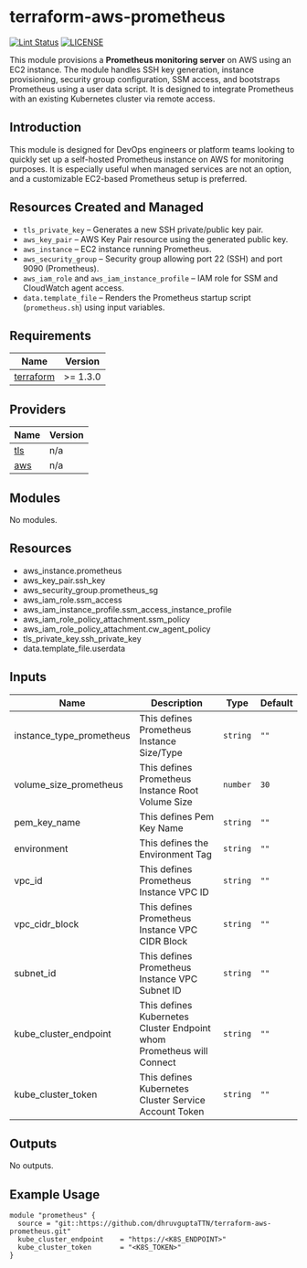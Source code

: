 # terraform-aws-prometheus

[![Lint Status](https://github.com/dhruvguptaTTN/terraform-aws-prometheus/workflows/Lint/badge.svg)](https://github.com/dhruvguptaTTN/terraform-aws-prometheus/actions)
[![LICENSE](https://img.shields.io/github/license/dhruvguptaTTN/terraform-aws-prometheus)](https://github.com/dhruvguptaTTN/terraform-aws-prometheus/blob/main/LICENSE)

This module provisions a **Prometheus monitoring server** on AWS using an EC2 instance. The module handles SSH key generation, instance provisioning, security group configuration, SSM access, and bootstraps Prometheus using a user data script. It is designed to integrate Prometheus with an existing Kubernetes cluster via remote access.

## Introduction

This module is designed for DevOps engineers or platform teams looking to quickly set up a self-hosted Prometheus instance on AWS for monitoring purposes. It is especially useful when managed services are not an option, and a customizable EC2-based Prometheus setup is preferred.

## Resources Created and Managed

- `tls_private_key` – Generates a new SSH private/public key pair.
- `aws_key_pair` – AWS Key Pair resource using the generated public key.
- `aws_instance` – EC2 instance running Prometheus.
- `aws_security_group` – Security group allowing port 22 (SSH) and port 9090 (Prometheus).
- `aws_iam_role` and `aws_iam_instance_profile` – IAM role for SSM and CloudWatch agent access.
- `data.template_file` – Renders the Prometheus startup script (`prometheus.sh`) using input variables.

<!-- BEGIN_TF_DOCS -->
## Requirements

| Name | Version |
|------|---------|
| <a name="requirement_terraform"></a> [terraform](#requirement\_terraform) | >= 1.3.0 |

## Providers

| Name | Version |
|------|---------|
| <a name="provider_tls"></a> [tls](#provider\_tls) | n/a |
| <a name="provider_aws"></a> [aws](#provider\_aws) | n/a |

## Modules

No modules.

## Resources

- aws_instance.prometheus
- aws_key_pair.ssh_key
- aws_security_group.prometheus_sg
- aws_iam_role.ssm_access
- aws_iam_instance_profile.ssm_access_instance_profile
- aws_iam_role_policy_attachment.ssm_policy
- aws_iam_role_policy_attachment.cw_agent_policy
- tls_private_key.ssh_private_key
- data.template_file.userdata

## Inputs

| Name | Description | Type | Default |
|------|-------------|------|---------|
| instance_type_prometheus | This defines Prometheus Instance Size/Type | `string` | `""` |
| volume_size_prometheus | This defines Prometheus Instance Root Volume Size | `number` | `30` |
| pem_key_name | This defines Pem Key Name | `string` | `""` |
| environment | This defines the Environment Tag | `string` | `""` |
| vpc_id | This defines Prometheus Instance VPC ID | `string` | `""` |
| vpc_cidr_block | This defines Prometheus Instance VPC CIDR Block | `string` | `""` |
| subnet_id | This defines Prometheus Instance VPC Subnet ID | `string` | `""` |
| kube_cluster_endpoint | This defines Kubernetes Cluster Endpoint whom Prometheus will Connect | `string` | `""` |
| kube_cluster_token | This defines Kubernetes Cluster Service Account Token | `string` | `""` |

## Outputs

No outputs.
<!-- END_TF_DOCS -->

## Example Usage

```hcl
module "prometheus" {
  source = "git::https://github.com/dhruvguptaTTN/terraform-aws-prometheus.git"
  kube_cluster_endpoint    = "https://<K8S_ENDPOINT>"
  kube_cluster_token       = "<K8S_TOKEN>"
}

